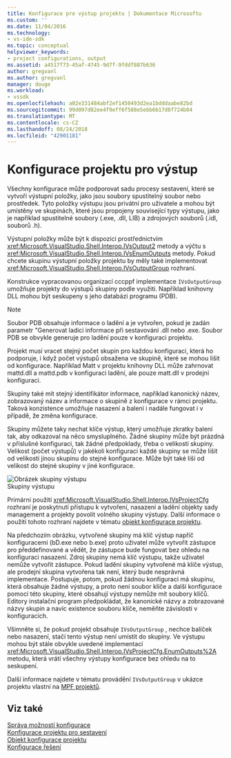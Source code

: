 ```yaml
---
title: Konfigurace pro výstup projektu | Dokumentace Microsoftu
ms.custom: ''
ms.date: 11/04/2016
ms.technology:
- vs-ide-sdk
ms.topic: conceptual
helpviewer_keywords:
- project configurations, output
ms.assetid: a4517f73-45af-4745-9d7f-9fddf887b636
author: gregvanl
ms.author: gregvanl
manager: douge
ms.workload:
- vssdk
ms.openlocfilehash: a02e331484abf2ef1450493d2ea1bdddaabe82bd
ms.sourcegitcommit: 99d097d82ee4f9eff6f588e5ebb6b17d8f724b04
ms.translationtype: MT
ms.contentlocale: cs-CZ
ms.lasthandoff: 08/24/2018
ms.locfileid: "42901181"
---
```

# <a name="project-configuration-for-output"></a>Konfigurace projektu pro výstup
Všechny konfigurace může podporovat sadu procesy sestavení, které se vytvoří výstupní položky, jako jsou soubory spustitelný soubor nebo prostředek. Tyto položky výstupu jsou privátní pro uživatele a mohou být umístěny ve skupinách, které jsou propojeny související typy výstupu, jako je například spustitelné soubory (.exe, .dll, LIB) a zdrojových souborů (.idl, souborů .h).  
  
 Výstupní položky může být k dispozici prostřednictvím <xref:Microsoft.VisualStudio.Shell.Interop.IVsOutput2> metody a výčtu s <xref:Microsoft.VisualStudio.Shell.Interop.IVsEnumOutputs> metody. Pokud chcete skupinu výstupní položky projektu by měly také implementovat <xref:Microsoft.VisualStudio.Shell.Interop.IVsOutputGroup> rozhraní.  
  
 Konstrukce vypracovanou organizací cccppf implementace `IVsOutputGroup` umožňuje projekty do výstupů skupiny podle využití. Například knihovny DLL mohou být seskupeny s jeho databázi programu (PDB).  
  
> [!NOTE]
>  Soubor PDB obsahuje informace o ladění a je vytvořen, pokud je zadán parametr "Generovat ladicí informace při sestavování .dll nebo .exe. Soubor PDB se obvykle generuje pro ladění pouze v konfiguraci projektu.  
  
 Projekt musí vracet stejný počet skupin pro každou konfiguraci, která ho podporuje, i když počet výstupů obsažena ve skupině, které se mohou lišit od konfigurace. Například Matt v projektu knihovny DLL může zahrnovat mattd.dll a mattd.pdb v konfiguraci ladění, ale pouze matt.dll v prodejní konfiguraci.  
  
 Skupiny také mít stejný identifikátor informace, například kanonický název, zobrazovaný název a informace o skupině z konfigurace v rámci projektu. Taková konzistence umožňuje nasazení a balení i nadále fungovat i v případě, že změna konfigurace.  
  
 Skupiny můžete taky nechat klíče výstup, který umožňuje zkratky balení tak, aby odkazoval na něco smysluplného. Žádné skupiny může být prázdná v příslušné konfiguraci, tak žádné předpoklady, třeba o velikosti skupiny. Velikost (počet výstupů) v jakékoli konfiguraci každé skupiny se může lišit od velikosti jinou skupinu do stejné konfigurace. Může být také liší od velikost do stejné skupiny v jiné konfigurace.  
  
 ![Obrázek skupiny výstupu](../../extensibility/internals/media/vsoutputgroups.gif "vsOutputGroups")  
Skupiny výstupu  
  
 Primární použití <xref:Microsoft.VisualStudio.Shell.Interop.IVsProjectCfg> rozhraní je poskytnutí přístupu k vytvoření, nasazení a ladění objekty sady management a projekty povolit volného skupiny výstupy. Další informace o použití tohoto rozhraní najdete v tématu [objekt konfigurace projektu](../../extensibility/internals/project-configuration-object.md).  
  
 Na předchozím obrázku, vytvořené skupiny má klíč výstup napříč konfiguracemi (bD.exe nebo b.exe) proto uživatel může vytvořit zástupce pro předdefinované a vědět, že zástupce bude fungovat bez ohledu na konfiguraci nasazení. Zdroj skupiny nemá klíč výstupu, takže uživatel nemůže vytvořit zástupce. Pokud ladění skupiny vytvořené má klíče výstup, ale prodejní skupina vytvořena tak není, který bude nesprávná implementace. Postupuje, potom, pokud žádnou konfiguraci má skupinu, která obsahuje žádné výstupy, a proto není soubor klíče a další konfigurace pomocí této skupiny, které obsahují výstupy nemůže mít soubory klíčů. Editory instalační program předpokládat, že kanonické názvy a zobrazované názvy skupin a navíc existence souboru klíče, neměňte závislosti v konfiguracích.  
  
 Všimněte si, že pokud projekt obsahuje `IVsOutputGroup` , nechce balíček nebo nasazení, stačí tento výstup není umístit do skupiny. Ve výstupu mohou být stále obvykle uvedené implementací <xref:Microsoft.VisualStudio.Shell.Interop.IVsProjectCfg.EnumOutputs%2A> metodu, která vrátí všechny výstupy konfigurace bez ohledu na to seskupení.  
  
 Další informace najdete v tématu provádění `IVsOutputGroup` v ukázce projektu vlastní na [MPF projektů](https://github.com/tunnelvisionlabs/MPFProj10).  
  
## <a name="see-also"></a>Viz také  
 [Správa možností konfigurace](../../extensibility/internals/managing-configuration-options.md)   
 [Konfigurace projektu pro sestavení](../../extensibility/internals/project-configuration-for-building.md)   
 [Objekt konfigurace projektu](../../extensibility/internals/project-configuration-object.md)   
 [Konfigurace řešení](../../extensibility/internals/solution-configuration.md)